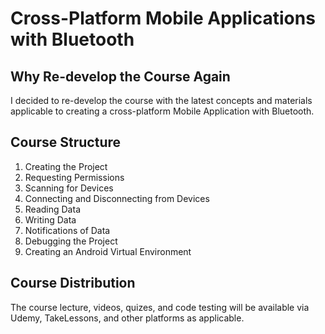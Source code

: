 # Cross-Platform Mobile Applications with Bluetooth

## Why Re-develop the Course Again

I decided to re-develop the course with the latest concepts and materials applicable to creating a cross-platform Mobile Application with Bluetooth.

## Course Structure

1. Creating the Project
2. Requesting Permissions
3. Scanning for Devices
4. Connecting and Disconnecting from Devices
5. Reading Data
6. Writing Data
7. Notifications of Data
8. Debugging the Project
9. Creating an Android Virtual Environment

## Course Distribution

The course lecture, videos, quizes, and code testing will be available via Udemy, TakeLessons, and other platforms as applicable.
